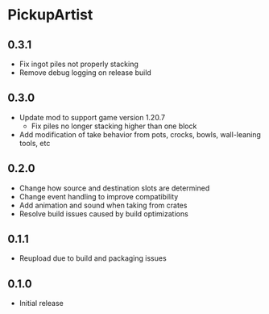 # PickupArtist

## 0.3.1

- Fix ingot piles not properly stacking
- Remove debug logging on release build

## 0.3.0

- Update mod to support game version 1.20.7
  - Fix piles no longer stacking higher than one block
- Add modification of take behavior from pots, crocks, bowls, wall-leaning tools, etc

## 0.2.0

- Change how source and destination slots are determined
- Change event handling to improve compatibility
- Add animation and sound when taking from crates
- Resolve build issues caused by build optimizations

## 0.1.1

- Reupload due to build and packaging issues

## 0.1.0

- Initial release
